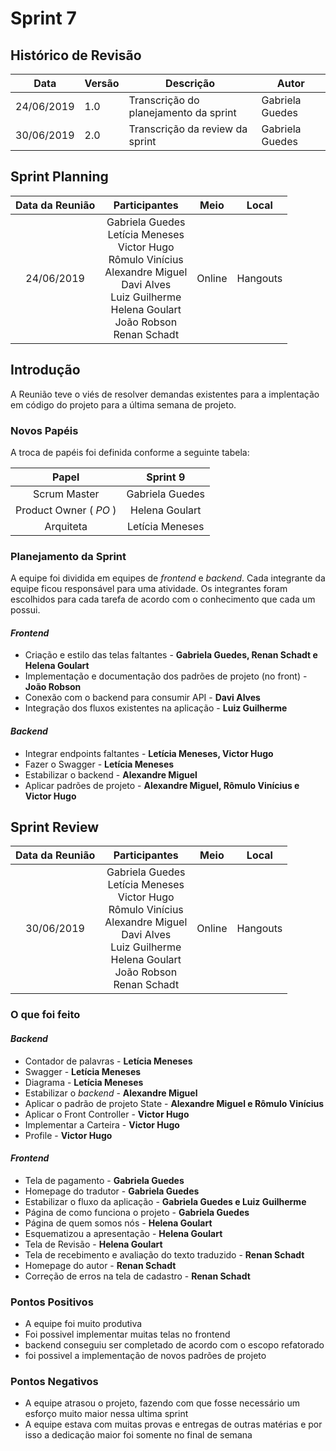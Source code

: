 # Sprint 7

## Histórico de Revisão

  | Data | Versão | Descrição | Autor |
  |---|---|---|---|
  | 24/06/2019 | 1.0 | Transcrição do planejamento da sprint | Gabriela Guedes|
  | 30/06/2019 | 2.0 | Transcrição da review da sprint | Gabriela Guedes|


## Sprint Planning

| Data da Reunião | Participantes | Meio | Local |
| :---: | :---: | :---: | :---: |
| 24/06/2019  | Gabriela Guedes <br> Letícia Meneses <br> Victor Hugo <br> Rômulo Vinícius <br> Alexandre Miguel <br> Davi Alves <br> Luiz Guilherme <br> Helena Goulart <br> João Robson <br> Renan Schadt | Online | Hangouts |


## Introdução

A Reunião teve o viés de resolver demandas existentes para a implentação em código do projeto para a última semana de projeto.

### Novos Papéis

A troca de papéis foi definida conforme a seguinte tabela:

| Papel | Sprint 9 |
|:---: | :---: |
| Scrum Master | Gabriela Guedes |
| Product Owner ( *PO* ) | Helena Goulart |
| Arquiteta | Letícia Meneses |

### Planejamento da Sprint
A equipe foi dividida em equipes de *frontend* e *backend*. Cada integrante da equipe ficou responsável para uma atividade. Os integrantes foram escolhidos para cada tarefa de acordo com o conhecimento que cada um possui.

#### *Frontend*

- Criação e estilo das telas faltantes - **Gabriela Guedes,  Renan Schadt e Helena Goulart**
- Implementação e documentação dos padrões de projeto (no front) - **João Robson**
- Conexão com o backend para consumir API - **Davi Alves**
- Integração dos fluxos existentes na aplicação - **Luiz Guilherme**

#### *Backend*
- Integrar endpoints faltantes - **Letícia Meneses, Victor Hugo**
- Fazer o Swagger - **Letícia Meneses**
- Estabilizar o backend - **Alexandre Miguel**
- Aplicar padrões de projeto - **Alexandre Miguel, Rômulo Vinícius e Victor Hugo**

## Sprint Review

| Data da Reunião | Participantes | Meio | Local |
| :---: | :---: | :---: | :---: |
| 30/06/2019  | Gabriela Guedes <br> Letícia Meneses <br> Victor Hugo <br> Rômulo Vinícius <br> Alexandre Miguel <br> Davi Alves <br> Luiz Guilherme <br> Helena Goulart <br> João Robson <br> Renan Schadt | Online | Hangouts |

### O que foi feito

#### *Backend*
- Contador de palavras - **Letícia Meneses**
- Swagger - **Letícia Meneses**
- Diagrama - **Letícia Meneses**
- Estabilizar o *backend* - **Alexandre Miguel**
- Aplicar o padrão de projeto State - **Alexandre Miguel e Rômulo Vinícius**
- Aplicar o Front Controller - **Victor Hugo**
- Implementar a Carteira - **Victor Hugo**
- Profile - **Victor Hugo**

#### *Frontend*
- Tela de pagamento - **Gabriela Guedes**
- Homepage do tradutor - **Gabriela Guedes**
- Estabilizar o fluxo da aplicação - **Gabriela Guedes e Luiz Guilherme**
- Página de como funciona o projeto - **Gabriela Guedes**
- Página de quem somos nós - **Helena Goulart**
- Esquematizou a apresentação - **Helena Goulart**
- Tela de Revisão - **Helena Goulart**
- Tela de recebimento e avaliação do texto traduzido - **Renan Schadt**
- Homepage do autor - **Renan Schadt**
- Correção de erros na tela de cadastro - **Renan Schadt**

### Pontos Positivos
- A equipe foi muito produtiva
- Foi possivel implementar muitas telas no frontend
- backend conseguiu ser completado de acordo com o escopo refatorado
- foi possivel a implementação de novos padrões de projeto

### Pontos Negativos
- A equipe atrasou o projeto, fazendo com que fosse necessário um esforço muito maior nessa ultima sprint
- A equipe estava com muitas provas e entregas de outras matérias e por isso a dedicação maior foi somente no final de semana





